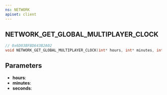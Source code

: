 ```yaml
---
ns: NETWORK
apiset: client
---
```

## NETWORK_GET_GLOBAL_MULTIPLAYER_CLOCK

```c
// 0x6D03BFBD643B2A02
void NETWORK_GET_GLOBAL_MULTIPLAYER_CLOCK(int* hours, int* minutes, int* seconds);
```


## Parameters
* **hours**:
* **minutes**:
* **seconds**: